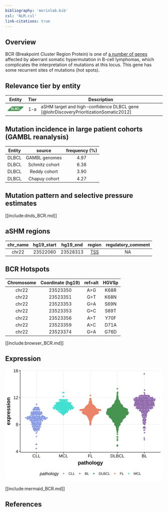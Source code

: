 ```yaml
---
bibliography: 'morinlab.bib'
csl: 'NLM.csl'
link-citations: true
---
```


## Overview

BCR (Breakpoint Cluster Region Protein) is one of [a number of genes](https://github.com/morinlab/LLMPP/wiki/ashm) affected by aberrant somatic hypermutation in B-cell lymphomas, which complicates the interpretation of mutations at this locus. This gene has some recurrent sites of mutations (hot spots). 




## Relevance tier by entity

|Entity|Tier|Description                           |
|:------:|:----:|--------------------------------------|
|![DLBCL](images/icons/DLBCL_tier1.png) |1-a | aSHM target and high-confidence DLBCL gene            [@lohrDiscoveryPrioritizationSomatic2012]|

## Mutation incidence in large patient cohorts (GAMBL reanalysis)

|Entity|source               |frequency (%)|
|:------:|:---------------------:|:-------------:|
|DLBCL |GAMBL genomes        | 4.97        |
|DLBCL |Schmitz cohort       | 6.38        |
|DLBCL |Reddy cohort         | 3.90        |
|DLBCL |Chapuy cohort        | 4.27        |

## Mutation pattern and selective pressure estimates

[[include:dnds_BCR.md]]

## aSHM regions

|chr_name|hg19_start|hg19_end|region                                                                                    |regulatory_comment|
|:--------:|:----------:|:--------:|:------------------------------------------------------------------------------------------:|:------------------:|
|chr22   |23522060  |23528313|[TSS](https://genome.ucsc.edu/s/rdmorin/GAMBL%20hg19?position=chr22%3A23522060%2D23528313)|NA                |



## BCR Hotspots

| Chromosome |Coordinate (hg19) | ref>alt | HGVSp | 
 | :---:| :---: | :--: | :---: |
| chr22 | 23523350 | A>G | K68R |
| chr22 | 23523351 | G>T | K68N |
| chr22 | 23523353 | G>A | S69N |
| chr22 | 23523353 | G>C | S69T |
| chr22 | 23523356 | A>T | Y70F |
| chr22 | 23523359 | A>C | D71A |
| chr22 | 23523374 | G>A | G76D |

[[include:browser_BCR.md]]

## Expression
![](images/gene_expression/BCR_by_pathology.svg)
<!-- ORIGIN: Unknown -->

[[include:mermaid_BCR.md]]

## References
